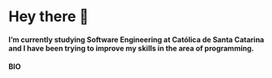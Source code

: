 # Hey there 👋

#### I’m currently studying Software Engineering at Católica de Santa Catarina and I have been trying to improve my skills in the area of programming.

#### BIO
